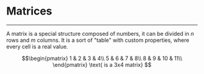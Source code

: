# Matrices
---

A matrix is a special structure composed of numbers, it can be divided in $n$ rows and $m$ columns. It is a sort of "table" with custom properties, where every cell is a real value.

$$\begin{pmatrix}
1 & 2 &  3 &  4\\
5 & 6 &  7 &  8\\ 
8 & 9 & 10 & 11\\
\end{pmatrix}
\text{ is a 3x4 matrix} $$

